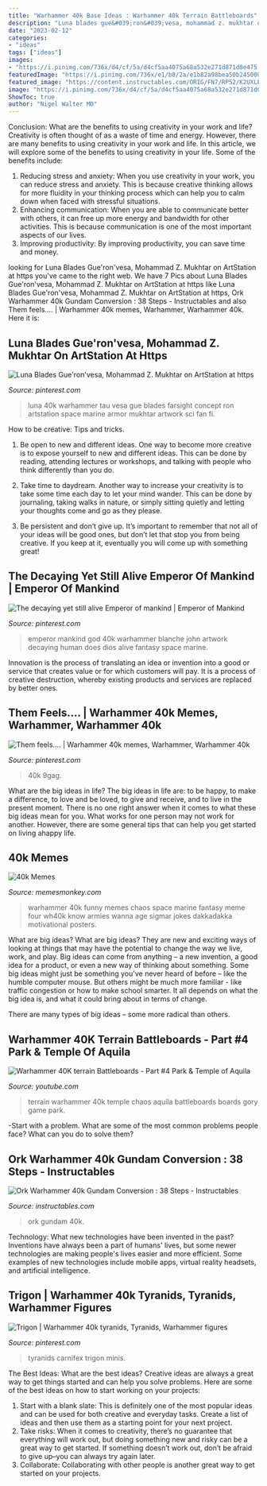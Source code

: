 ```yaml
---
title: "Warhammer 40k Base Ideas : Warhammer 40k Terrain Battleboards"
description: "Luna blades gue&#039;ron&#039;vesa, mohammad z. mukhtar on artstation at https"
date: "2023-02-12"
categories:
- "ideas"
tags: ["ideas"]
images:
- "https://i.pinimg.com/736x/d4/cf/5a/d4cf5aa4075a68a532e271d871d0e475--tyranids-kraken.jpg"
featuredImage: "https://i.pinimg.com/736x/e1/b8/2a/e1b82a98bea50b2450004d167435e59a.jpg"
featured_image: "https://content.instructables.com/ORIG/FN7/RP52/K2UXLE8B/FN7RP52K2UXLE8B.jpg?frame=1"
image: "https://i.pinimg.com/736x/d4/cf/5a/d4cf5aa4075a68a532e271d871d0e475--tyranids-kraken.jpg"
ShowToc: true
author: "Nigel Walter MD"
---
```



Conclusion: What are the benefits to using creativity in your work and life?
Creativity is often thought of as a waste of time and energy. However, there are many benefits to using creativity in your work and life. In this article, we will explore some of the benefits to using creativity in your life. Some of the benefits include: 
1) Reducing stress and anxiety: When you use creativity in your work, you can reduce stress and anxiety. This is because creative thinking allows for more fluidity in your thinking process which can help you to calm down when faced with stressful situations. 
2) Enhancing communication: When you are able to communicate better with others, it can free up more energy and bandwidth for other activities. This is because communication is one of the most important aspects of our lives. 
3) Improving productivity: By improving productivity, you can save time and money.

	

		
looking for Luna Blades Gue&#039;ron&#039;vesa, Mohammad Z. Mukhtar on ArtStation at https you've came to the right web. We have 7 Pics about Luna Blades Gue&#039;ron&#039;vesa, Mohammad Z. Mukhtar on ArtStation at https like Luna Blades Gue&#039;ron&#039;vesa, Mohammad Z. Mukhtar on ArtStation at https, Ork Warhammer 40k Gundam Conversion : 38 Steps - Instructables and also Them feels.... | Warhammer 40k memes, Warhammer, Warhammer 40k. Here it is:
		
    
## Luna Blades Gue&#039;ron&#039;vesa, Mohammad Z. Mukhtar On ArtStation At Https

<img loading=lazy src="https://i.pinimg.com/736x/e1/b8/2a/e1b82a98bea50b2450004d167435e59a.jpg" onerror="this.onerror=null;this.src='https://tse4.mm.bing.net/th?id=OIP.wx_pM8ao57LNccRiS46E1AHaLO&amp;pid=15.1';" alt="Luna Blades Gue&#039;ron&#039;vesa, Mohammad Z. Mukhtar on ArtStation at https">

_Source: pinterest.com_

>luna 40k warhammer tau vesa gue blades farsight concept ron artstation space marine armor mukhtar artwork sci fan fi. 

	

How to be creative: Tips and tricks.
1. Be open to new and different ideas. One way to become more creative is to expose yourself to new and different ideas. This can be done by reading, attending lectures or workshops, and talking with people who think differently than you do.
2. Take time to daydream. Another way to increase your creativity is to take some time each day to let your mind wander. This can be done by journaling, taking walks in nature, or simply sitting quietly and letting your thoughts come and go as they please.

3. Be persistent and don’t give up. It’s important to remember that not all of your ideas will be good ones, but don’t let that stop you from being creative. If you keep at it, eventually you will come up with something great!

    
## The Decaying Yet Still Alive Emperor Of Mankind | Emperor Of Mankind

<img loading=lazy src="https://i.pinimg.com/736x/e9/08/c2/e908c2efd70351d7767b3d365b7f75d5.jpg?b=t" onerror="this.onerror=null;this.src='https://tse2.mm.bing.net/th?id=OIP.vpQbc95Smn5Kme32jVDp4wHaJ7&amp;pid=15.1';" alt="The decaying yet still alive Emperor of mankind | Emperor of Mankind">

_Source: pinterest.com_

>emperor mankind god 40k warhammer blanche john artwork decaying human does dios alive fantasy space marine. 

	

Innovation is the process of translating an idea or invention into a good or service that creates value or for which customers will pay. It is a process of creative destruction, whereby existing products and services are replaced by better ones.

    
## Them Feels.... | Warhammer 40k Memes, Warhammer, Warhammer 40k

<img loading=lazy src="https://i.pinimg.com/736x/d2/01/65/d2016544c126259ee1ea1470e9bb0685.jpg" onerror="this.onerror=null;this.src='https://tse3.mm.bing.net/th?id=OIP.oFwyKusOGDHuDK7wujmpDQHaM9&amp;pid=15.1';" alt="Them feels.... | Warhammer 40k memes, Warhammer, Warhammer 40k">

_Source: pinterest.com_

>40k 9gag. 

	

What are the big ideas in life?
The big ideas in life are: to be happy, to make a difference, to love and be loved, to give and receive, and to live in the present moment. There is no one right answer when it comes to what these big ideas mean for you. What works for one person may not work for another. However, there are some general tips that can help you get started on living ahappy life.

    
## 40k Memes

<img loading=lazy src="https://www.memesmonkey.com/images/memesmonkey/c7/c739171eb6c6282b23ce65d6fdbc26a8.jpeg" onerror="this.onerror=null;this.src='https://tse1.mm.bing.net/th?id=OIP.K1aL27i_meFgHe_Wnvv-GQHaKe&amp;pid=15.1';" alt="40k Memes">

_Source: memesmonkey.com_

>warhammer 40k funny memes chaos space marine fantasy meme four wh40k know armies wanna age sigmar jokes dakkadakka motivational posters. 

	

What are big ideas?
What are big ideas? They are new and exciting ways of looking at things that may have the potential to change the way we live, work, and play. Big ideas can come from anything – a new invention, a good idea for a product, or even a new way of thinking about something.
Some big ideas might just be something you've never heard of before – like the humble computer mouse. But others might be much more familiar - like traffic congestion or how to make school smarter. It all depends on what the big idea is, and what it could bring about in terms of change.

There are many types of big ideas – some more radical than others.

    
## Warhammer 40K Terrain Battleboards - Part #4 Park &amp; Temple Of Aquila

<img loading=lazy src="http://i.ytimg.com/vi/c7n5G12I4Dg/maxresdefault.jpg" onerror="this.onerror=null;this.src='https://tse4.mm.bing.net/th?id=OIP.GeAKZPVminr8ejnLNQfm4AHaEK&amp;pid=15.1';" alt="Warhammer 40K terrain Battleboards - Part #4 Park &amp; Temple of Aquila">

_Source: youtube.com_

>terrain warhammer 40k temple chaos aquila battleboards boards gory game park. 

	

-Start with a problem. What are some of the most common problems people face? What can you do to solve them? 

    
## Ork Warhammer 40k Gundam Conversion : 38 Steps - Instructables

<img loading=lazy src="https://content.instructables.com/ORIG/FN7/RP52/K2UXLE8B/FN7RP52K2UXLE8B.jpg?frame=1" onerror="this.onerror=null;this.src='https://tse4.mm.bing.net/th?id=OIP.lBFQH7hq5fmx_Ebyh4hPJQHaGL&amp;pid=15.1';" alt="Ork Warhammer 40k Gundam Conversion : 38 Steps - Instructables">

_Source: instructables.com_

>ork gundam 40k. 

	

Technology: What new technologies have been invented in the past?
Inventions have always been a part of humans' lives, but some newer technologies are making people's lives easier and more efficient. Some examples of new technologies include mobile apps, virtual reality headsets, and artificial intelligence.

    
## Trigon | Warhammer 40k Tyranids, Tyranids, Warhammer Figures

<img loading=lazy src="https://i.pinimg.com/736x/d4/cf/5a/d4cf5aa4075a68a532e271d871d0e475--tyranids-kraken.jpg" onerror="this.onerror=null;this.src='https://tse4.mm.bing.net/th?id=OIP.lXNe5_AO415a8DLi6bKzLQHaJ4&amp;pid=15.1';" alt="Trigon | Warhammer 40k tyranids, Tyranids, Warhammer figures">

_Source: pinterest.com_

>tyranids carnifex trigon minis. 

	

The Best Ideas: What are the best ideas?
Creative ideas are always a great way to get things started and can help you solve problems. Here are some of the best ideas on how to start working on your projects: 
1. Start with a blank slate: This is definitely one of the most popular ideas and can be used for both creative and everyday tasks. Create a list of ideas and then use them as a starting point for your next project. 
2. Take risks: When it comes to creativity, there’s no guarantee that everything will work out, but doing something new and risky can be a great way to get started. If something doesn’t work out, don’t be afraid to give up–you can always try again later. 
3. Collaborate: Collaborating with other people is another great way to get started on your projects.

